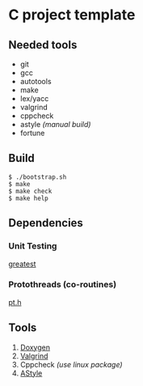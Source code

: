 # C project template

## Needed tools

- git
- gcc
- autotools
- make
- lex/yacc
- valgrind
- cppcheck
- astyle _(manual build)_
- fortune

## Build

```text
$ ./bootstrap.sh
$ make
$ make check
$ make help
```
## Dependencies

### Unit Testing
[greatest](https://github.com/silentbicycle/greatest)

### Protothreads (co-routines)
[pt.h](http://dunkels.com/adam/pt/)

## Tools
1. [Doxygen](https://www.doxygen.nl/index.html) <br/>
2. [Valgrind](https://valgrind.org/)            <br/>
3. Cppcheck _(use linux package)_               <br/>
4. [AStyle](http://astyle.sourceforge.net/)
